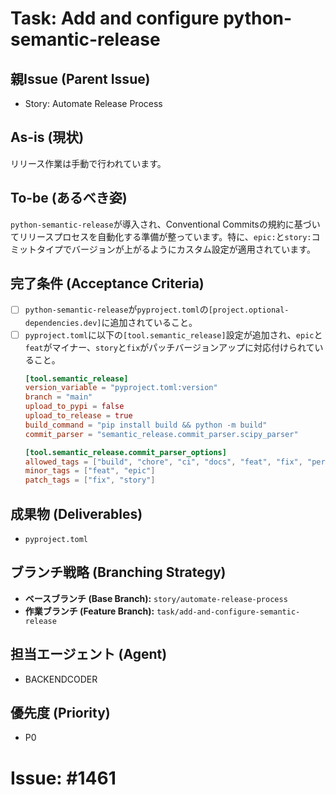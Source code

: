 # Task: Add and configure python-semantic-release

## 親Issue (Parent Issue)
- Story: Automate Release Process

## As-is (現状)
リリース作業は手動で行われています。

## To-be (あるべき姿)
`python-semantic-release`が導入され、Conventional Commitsの規約に基づいてリリースプロセスを自動化する準備が整っています。特に、`epic:`と`story:`コミットタイプでバージョンが上がるようにカスタム設定が適用されています。

## 完了条件 (Acceptance Criteria)
- [ ] `python-semantic-release`が`pyproject.toml`の`[project.optional-dependencies.dev]`に追加されていること。
- [ ] `pyproject.toml`に以下の`[tool.semantic_release]`設定が追加され、`epic`と`feat`がマイナー、`story`と`fix`がパッチバージョンアップに対応付けられていること。
  ```toml
  [tool.semantic_release]
  version_variable = "pyproject.toml:version"
  branch = "main"
  upload_to_pypi = false
  upload_to_release = true
  build_command = "pip install build && python -m build"
  commit_parser = "semantic_release.commit_parser.scipy_parser"

  [tool.semantic_release.commit_parser_options]
  allowed_tags = ["build", "chore", "ci", "docs", "feat", "fix", "perf", "style", "refactor", "test", "epic", "story"]
  minor_tags = ["feat", "epic"]
  patch_tags = ["fix", "story"]
  ```

## 成果物 (Deliverables)
- `pyproject.toml`

## ブランチ戦略 (Branching Strategy)
- **ベースブランチ (Base Branch):** `story/automate-release-process`
- **作業ブランチ (Feature Branch):** `task/add-and-configure-semantic-release`

## 担当エージェント (Agent)
- BACKENDCODER

## 優先度 (Priority)
- P0

# Issue: #1461
